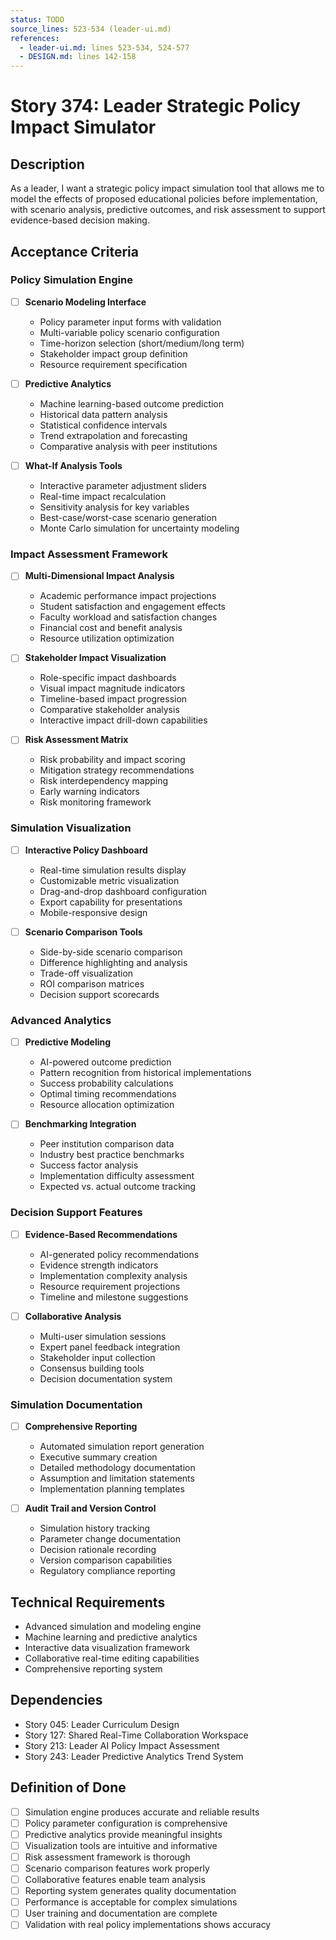 ```yaml
---
status: TODO
source_lines: 523-534 (leader-ui.md)
references:
  - leader-ui.md: lines 523-534, 524-577
  - DESIGN.md: lines 142-158
---
```


# Story 374: Leader Strategic Policy Impact Simulator

## Description
As a leader, I want a strategic policy impact simulation tool that allows me to model the effects of proposed educational policies before implementation, with scenario analysis, predictive outcomes, and risk assessment to support evidence-based decision making.

## Acceptance Criteria

### Policy Simulation Engine
- [ ] **Scenario Modeling Interface**
  - Policy parameter input forms with validation
  - Multi-variable policy scenario configuration
  - Time-horizon selection (short/medium/long term)
  - Stakeholder impact group definition
  - Resource requirement specification

- [ ] **Predictive Analytics**
  - Machine learning-based outcome prediction
  - Historical data pattern analysis
  - Statistical confidence intervals
  - Trend extrapolation and forecasting
  - Comparative analysis with peer institutions

- [ ] **What-If Analysis Tools**
  - Interactive parameter adjustment sliders
  - Real-time impact recalculation
  - Sensitivity analysis for key variables
  - Best-case/worst-case scenario generation
  - Monte Carlo simulation for uncertainty modeling

### Impact Assessment Framework
- [ ] **Multi-Dimensional Impact Analysis**
  - Academic performance impact projections
  - Student satisfaction and engagement effects
  - Faculty workload and satisfaction changes
  - Financial cost and benefit analysis
  - Resource utilization optimization

- [ ] **Stakeholder Impact Visualization**
  - Role-specific impact dashboards
  - Visual impact magnitude indicators
  - Timeline-based impact progression
  - Comparative stakeholder analysis
  - Interactive impact drill-down capabilities

- [ ] **Risk Assessment Matrix**
  - Risk probability and impact scoring
  - Mitigation strategy recommendations
  - Risk interdependency mapping
  - Early warning indicators
  - Risk monitoring framework

### Simulation Visualization
- [ ] **Interactive Policy Dashboard**
  - Real-time simulation results display
  - Customizable metric visualization
  - Drag-and-drop dashboard configuration
  - Export capability for presentations
  - Mobile-responsive design

- [ ] **Scenario Comparison Tools**
  - Side-by-side scenario comparison
  - Difference highlighting and analysis
  - Trade-off visualization
  - ROI comparison matrices
  - Decision support scorecards

### Advanced Analytics
- [ ] **Predictive Modeling**
  - AI-powered outcome prediction
  - Pattern recognition from historical implementations
  - Success probability calculations
  - Optimal timing recommendations
  - Resource allocation optimization

- [ ] **Benchmarking Integration**
  - Peer institution comparison data
  - Industry best practice benchmarks
  - Success factor analysis
  - Implementation difficulty assessment
  - Expected vs. actual outcome tracking

### Decision Support Features
- [ ] **Evidence-Based Recommendations**
  - AI-generated policy recommendations
  - Evidence strength indicators
  - Implementation complexity analysis
  - Resource requirement projections
  - Timeline and milestone suggestions

- [ ] **Collaborative Analysis**
  - Multi-user simulation sessions
  - Expert panel feedback integration
  - Stakeholder input collection
  - Consensus building tools
  - Decision documentation system

### Simulation Documentation
- [ ] **Comprehensive Reporting**
  - Automated simulation report generation
  - Executive summary creation
  - Detailed methodology documentation
  - Assumption and limitation statements
  - Implementation planning templates

- [ ] **Audit Trail and Version Control**
  - Simulation history tracking
  - Parameter change documentation
  - Decision rationale recording
  - Version comparison capabilities
  - Regulatory compliance reporting

## Technical Requirements
- Advanced simulation and modeling engine
- Machine learning and predictive analytics
- Interactive data visualization framework
- Collaborative real-time editing capabilities
- Comprehensive reporting system

## Dependencies
- Story 045: Leader Curriculum Design
- Story 127: Shared Real-Time Collaboration Workspace
- Story 213: Leader AI Policy Impact Assessment
- Story 243: Leader Predictive Analytics Trend System

## Definition of Done
- [ ] Simulation engine produces accurate and reliable results
- [ ] Policy parameter configuration is comprehensive
- [ ] Predictive analytics provide meaningful insights
- [ ] Visualization tools are intuitive and informative
- [ ] Risk assessment framework is thorough
- [ ] Scenario comparison features work properly
- [ ] Collaborative features enable team analysis
- [ ] Reporting system generates quality documentation
- [ ] Performance is acceptable for complex simulations
- [ ] User training and documentation are complete
- [ ] Validation with real policy implementations shows accuracy
